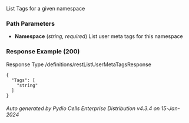 






 
List Tags for a given namespace  


### Path Parameters

 - **Namespace** (_string, required_) List user meta tags for this namespace




### Response Example (200)
Response Type /definitions/restListUserMetaTagsResponse

```
{
  "Tags": [
    "string"
  ]
}
```




###### Auto generated by Pydio Cells Enterprise Distribution v4.3.4 on 15-Jan-2024
